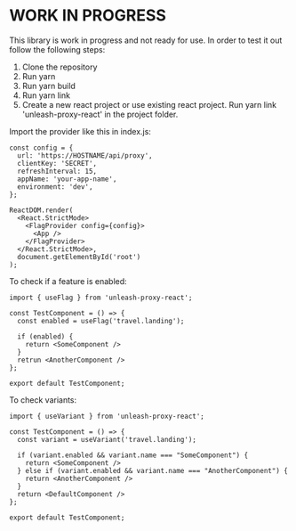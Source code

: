# WORK IN PROGRESS

This library is work in progress and not ready for use. In order to test it out follow the following steps:

1. Clone the repository
2. Run yarn
3. Run yarn build
4. Run yarn link
5. Create a new react project or use existing react project. Run yarn link 'unleash-proxy-react' in the project folder.

Import the provider like this in index.js:

```
const config = {
  url: 'https://HOSTNAME/api/proxy',
  clientKey: 'SECRET',
  refreshInterval: 15,
  appName: 'your-app-name',
  environment: 'dev',
};

ReactDOM.render(
  <React.StrictMode>
    <FlagProvider config={config}>
      <App />
    </FlagProvider>
  </React.StrictMode>,
  document.getElementById('root')
);
```

To check if a feature is enabled:

```
import { useFlag } from 'unleash-proxy-react';

const TestComponent = () => {
  const enabled = useFlag('travel.landing');

  if (enabled) {
    return <SomeComponent />
  }
  retrun <AnotherComponent />
};

export default TestComponent;
```

To check variants:

```
import { useVariant } from 'unleash-proxy-react';

const TestComponent = () => {
  const variant = useVariant('travel.landing');

  if (variant.enabled && variant.name === "SomeComponent") {
    return <SomeComponent />
  } else if (variant.enabled && variant.name === "AnotherComponent") {
    return <AnotherComponent />
  }
  return <DefaultComponent />
};

export default TestComponent;
```
